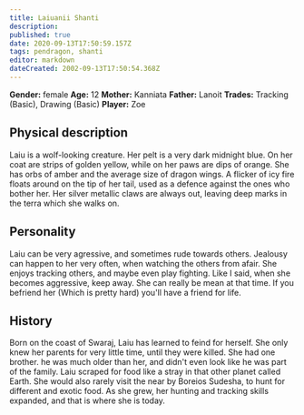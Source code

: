 ```yaml
---
title: Laiuanii Shanti
description: 
published: true
date: 2020-09-13T17:50:59.157Z
tags: pendragon, shanti
editor: markdown
dateCreated: 2002-09-13T17:50:54.368Z
---
```


**Gender:** female
**Age:** 12
**Mother:** Kanniata
**Father:** Lanoit
**Trades:** Tracking (Basic), Drawing (Basic)
**Player:** Zoe

## Physical description

Laiu is a wolf-looking creature. Her pelt is a very dark midnight blue. On her coat are strips of golden yellow, while on her paws are dips of orange. She has orbs of amber and the average size of dragon wings. A flicker of icy fire floats around on the tip of her tail, used as a defence against the ones who bother her.  Her silver metallic claws are always out, leaving deep marks in the terra which she walks on.

## Personality

Laiu can be very agressive, and sometimes rude towards others. Jealousy can happen to her very often, when watching the others from afair. She enjoys tracking others, and maybe even play fighting. Like I said, when she becomes aggressive, keep away. She can really be mean at that time. If you befriend her (Which is pretty hard) you'll have a friend for life.

## History

Born on the coast of Swaraj, Laiu has learned to feind for herself. She only knew her parents for very little time, until they were killed. She had one brother. he was much older than her, and didn't even look like he was part of the family. Laiu scraped for food like a stray in that other planet called Earth. She would also rarely visit the near by Boreios Sudesha, to hunt for different and exotic food. As she grew, her hunting and tracking skills expanded, and that is where she is today.